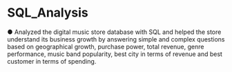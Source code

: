 # SQL_Analysis
●	Analyzed the digital music store database with SQL and helped the store understand its business growth by answering simple and complex questions based on geographical growth, purchase power, total revenue, genre performance, music band popularity, best city in terms of revenue and best customer in terms of spending.
